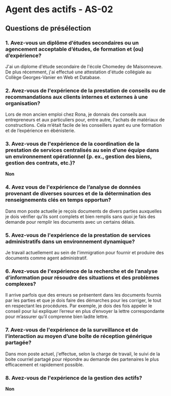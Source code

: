 # Agent des actifs - AS-02
## Questions de présélection 
### 1. Avez-vous un diplôme d’études secondaires ou un agencement acceptable d’études, de formation et (ou) d’expérience?
J'ai un diplome d'étude secondaire de l'école Chomedey de Maisonneuve. 
De plus récemment, j'ai effectué une attestation d'étude collégiale au Collège Georges-Vanier en Web et Database.
### 2. Avez-vous de l'expérience de la prestation de conseils ou de recommandations aux clients internes et externes à une organisation?
Lors de mon ancien emploi chez Rona, je donnais des conseils aux entrepreneurs et aux particuliers pour, entre autre, l'achats de matériaux de constructions. 
Cela m’était facile de les conseillers ayant eu une formation et de l’expérience en ébénisterie.
### 3. Avez-vous de l'expérience de la coordination de la prestation de services centralisés au sein d’une équipe dans un environnement opérationnel (p. ex., gestion des biens, gestion des contrats, etc.)?
**Non**
### 4. Avez vous de l'expérience de l’analyse de données provenant de diverses sources et de la détermination des renseignements clés en temps opportun?
Dans mon poste actuelle je reçois documents de divers parties auxquelles je dois vérifier qu'ils sont complets et bien remplis sans quoi je fais des demande pour remplir les documents avec un certains délais.
### 5. Avez-vous de l'expérience de la prestation de services administratifs dans un environnement dynamique?
Je travail actuellement au sein de l'immigration pour fournir et produire des documents comme agent administratif.
### 6. Avez-vous de l'expérience de la recherche et de l’analyse d’information pour résoudre des situations et des problèmes complexes?
Il arrive parfois que des erreurs se présentent dans les documents fournis par les parties et que je dois faire des démarches pour les corriger, le tout en respectant les procédures.  Par exemple, je dois des fois appeler le conseil pour lui expliquer l’erreur en plus d’envoyer la lettre correspondante pour m’assurer qu’il comprenne bien ladite lettre.
### 7. Avez-vous de l'expérience de la surveillance et de l’interaction au moyen d’une boîte de réception générique partagée?
Dans mon poste actuel, j'effectue, selon la charge de travail, le suivi de la boite courriel partagé pour répondre au demande des partenaires le plus efficacement et rapidement possible.
### 8. Avez-vous de l'expérience de la gestion des actifs?
**Non**